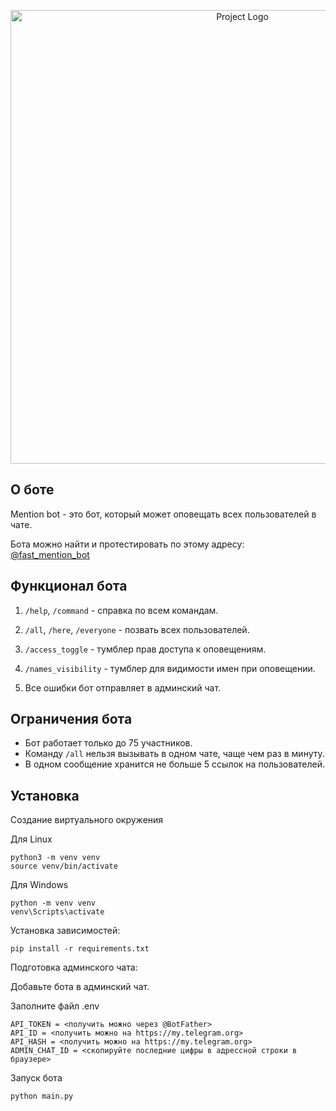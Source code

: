 <p align="center">
      <img src="https://i.ibb.co/2nW3Bq7/avatar6517195165-2-out-1.jpg" alt="Project Logo" width="726">
</p>

## О боте
Mention bot - это бот, который может оповещать всех пользователей в чате.

Бота можно найти и протестировать по этому адресу: [@fast_mention_bot](https://t.me/fast_mention_bot?start=c1686051798545-ds)

## Функционал бота
1. `/help`, `/command` - справка по всем командам.

2. `/all`, `/here`, `/everyone` - позвать всех пользователей. 

3. `/access_toggle` - тумблер прав доступа к оповещениям.

4. `/names_visibility` - тумблер для видимости имен при оповещении.

5. Все ошибки бот отправляет в админский чат.

## Ограничения бота
* Бот работает только до 75 участников.
* Команду `/all` нельзя вызывать в одном чате, чаще чем раз в минуту.
* В одном сообщение хранится не больше 5 ссылок на пользователей.

## Установка
Создание виртуального окружения

Для Linux
```
python3 -m venv venv
source venv/bin/activate
```
Для Windows
```
python -m venv venv
venv\Scripts\activate
```
Установка зависимостей:
```
pip install -r requirements.txt
```
Подготовка админского чата:

Добавьте бота в админский чат.

Заполните файл .env
```
API_TOKEN = <получить можно через @BotFather>
API_ID = <получить можно на https://my.telegram.org>
API_HASH = <получить можно на https://my.telegram.org>
ADMIN_CHAT_ID = <скопируйте последние цифры в адрессной строки в браузере>
```
Запуск бота
```
python main.py
```
